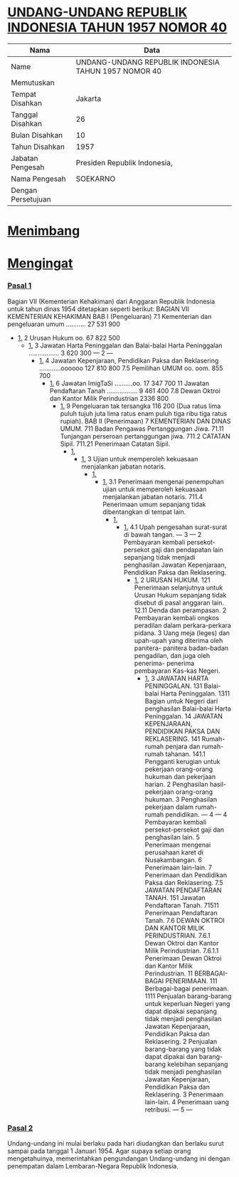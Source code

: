 # [UNDANG-UNDANG REPUBLIK INDONESIA TAHUN 1957 NOMOR 40](http://example.org/legal/document/uu/1957/40)

| Nama | Data |
| ------ | ----- |
|Name|UNDANG-UNDANG REPUBLIK INDONESIA TAHUN 1957 NOMOR 40|
|Memutuskan||
|Tempat Disahkan|Jakarta|
|Tanggal Disahkan|26|
|Bulan Disahkan|10|
|Tahun Disahkan|1957|
|Jabatan Pengesah|Presiden Republik Indonesia,|
|Nama Pengesah|SOEKARNO|
|Dengan Persetujuan||
# [Menimbang](http://example.org/legal/document/uu/1957/40/menimbang)

# [Mengingat](http://example.org/legal/document/uu/1957/40/mengingat)


### [Pasal 1](http://example.org/legal/document/uu/1957/40/pasal/0001)
Bagian VII (Kementerian Kehakiman) dari Anggaran Republik Indonesia untuk tahun dinas 1954 ditetapkan seperti berikut: BAGIAN VII KEMENTERIAN KEHAKIMAN BAB I (Pengeluaran) 7.1 Kementerian dan pengeluaran umum ........... 27 531 900
* [1.](http://example.org/legal/document/uu/1957/40/pasal/0001/version/19571026/point/0001) 2 Urusan Hukum oo. 67 822 500
    * [1.](http://example.org/legal/document/uu/1957/40/pasal/0001/version/19571026/point/0001/point/0001) 3 Jawatan Harta Peninggalan dan Balai-balai Harta Peninggalan ................. 3 620 300 — 2 —
        * [1.](http://example.org/legal/document/uu/1957/40/pasal/0001/version/19571026/point/0001/point/0001/point/0001) 4 Jawatan Kepenjaraan, Pendidikan Paksa dan Reklasering ............oooooo 127 810 800 7.5 Pemilihan UMUM oo. oom. 855 700
            * [1.](http://example.org/legal/document/uu/1957/40/pasal/0001/version/19571026/point/0001/point/0001/point/0001/point/0001) 6 Jawatan ImigTaSi ..........oo. 17 347 700 11 Jawatan Pendaftaran Tanah ................. 9 461 400 7.8 Dewan Oktroi dan Kantor Milik Perindustrian 2336 800
                * [1.](http://example.org/legal/document/uu/1957/40/pasal/0001/version/19571026/point/0001/point/0001/point/0001/point/0001/point/0001) 9 Pengeluaran tak tersangka 116 200 (Dua ratus lima puluh tujuh juta lima ratus enam puluh tiga ribu tiga ratus rupiah). BAB II (Penerimaan) 7 KEMENTERIAN DAN DINAS UMUM. 711 Badan Pengawas Pertanggungan Jiwa. 71.11 Tunjangan perseroan pertanggungan jiwa. 711.2 CATATAN Sipil. 711.21 Penerimaan Catatan Sipil.
                    * [1.](http://example.org/legal/document/uu/1957/40/pasal/0001/version/19571026/point/0001/point/0001/point/0001/point/0001/point/0001/point/0001) 
                        * [1.](http://example.org/legal/document/uu/1957/40/pasal/0001/version/19571026/point/0001/point/0001/point/0001/point/0001/point/0001/point/0001/point/0001) 3 Ujian untuk memperoleh kekuasaan menjalankan jabatan notaris.
                            * [1.](http://example.org/legal/document/uu/1957/40/pasal/0001/version/19571026/point/0001/point/0001/point/0001/point/0001/point/0001/point/0001/point/0001/point/0001) 
                                * [1.](http://example.org/legal/document/uu/1957/40/pasal/0001/version/19571026/point/0001/point/0001/point/0001/point/0001/point/0001/point/0001/point/0001/point/0001/point/0001) 3.1 Penerimaan mengenai penempuhan ujian untuk memperoleh kekuasaan menjalankan jabatan notaris. 711.4 Penerimaan umum sepanjang tidak dibentangkan di tempat lain.
                                    * [1.](http://example.org/legal/document/uu/1957/40/pasal/0001/version/19571026/point/0001/point/0001/point/0001/point/0001/point/0001/point/0001/point/0001/point/0001/point/0001/point/0001) 
                                        * [1.](http://example.org/legal/document/uu/1957/40/pasal/0001/version/19571026/point/0001/point/0001/point/0001/point/0001/point/0001/point/0001/point/0001/point/0001/point/0001/point/0001/point/0001) 4.1 Upah pengesahan surat-surat di bawah tangan. — 3 — 2 Pembayaran kembali persekot-persekot gaji dan pendapatan lain sepanjang tidak menjadi penghasilan Jawatan Kepenjaraan, Pendidikan Paksa dan Reklasering.
                                            * [1.](http://example.org/legal/document/uu/1957/40/pasal/0001/version/19571026/point/0001/point/0001/point/0001/point/0001/point/0001/point/0001/point/0001/point/0001/point/0001/point/0001/point/0001/point/0001) 2 URUSAN HUKUM. 121 Penerimaan selanjutnya untuk Urusan Hukum sepanjang tidak disebut di pasal anggaran lain. 12.11 Denda dan perampasan. 2 Pembayaran kembali ongkos peradilan dalam perkara-perkara pidana. 3 Uang meja (leges) dan upah-upah yang diterima oleh panitera- panitera badan-badan pengadilan, dan juga oleh penerima- penerima pembayaran Kas-kas Negeri.
                                                * [1.](http://example.org/legal/document/uu/1957/40/pasal/0001/version/19571026/point/0001/point/0001/point/0001/point/0001/point/0001/point/0001/point/0001/point/0001/point/0001/point/0001/point/0001/point/0001/point/0001) 3 JAWATAN HARTA PENINGGALAN. 131 Balai-balai Harta Peninggalan. 1311 Bagian untuk Negeri dari penghasilan Balai-balai Harta Peninggalan. 14 JAWATAN KEPENJARAAN, PENDIDIKAN PAKSA DAN REKLASERING. 141 Rumah-rumah penjara dan rumah-rumah tahanan. 141.1 Pengganti kerugian untuk pekerjaan orang-orang hukuman dan pekerjaan harian. 2 Penghasilan hasil-pekerjaan orang-orang hukuman. 3 Penghasilan pekerjaan dalam rumah-rumah pendidikan. — 4 — 4 Pembayaran kembali persekot-persekot gaji dan penghasilan lain. 5 Penerimaan mengenai perusahaan karet di Nusakambangan. 6 Penerimaan lain-lain. 7 Penerimaan dan Pendidikan Paksa dan Reklasering. 7.5 JAWATAN PENDAFTARAN TANAH. 151 Jawatan Pendaftaran Tanah. 71511 Penerimaan Pendaftaran Tanah. 7.6 DEWAN OKTROI DAN KANTOR MILIK PERINDUSTRIAN. 7.6.1 Dewan Oktroi dan Kantor Milik Perindustrian. 7.6.1.1 Penerimaan Dewan Oktroi dan Kantor Milik Perindustrian. 11 BERBAGAI-BAGAI PENERIMAAN. 111 Berbagai-bagai penerimaan. 1111 Penjualan barang-barang untuk keperluan Negeri yang dapat dipakai sepanjang tidak menjadi penghasilan Jawatan Kepenjaraan, Pendidikan Paksa dan Reklasering. 2 Penjualan barang-barang yang tidak dapat dipakai dan barang- barang kelebihan sepanjang tidak menjadi penghasilan Jawatan Kepenjaraan, Pendidikan Paksa dan Reklasering. 3 Penerimaan lain-lain. 4 Penerimaan uang retribusi. — 5 —


### [Pasal 2](http://example.org/legal/document/uu/1957/40/pasal/0002)
Undang-undang ini mulai berlaku pada hari diudangkan dan berlaku surut sampai pada tanggal 1 Januari 1954. Agar supaya setiap orang mengetahuinya, memerintahkan pengundangan Undang-undang ini dengan penempatan dalam Lembaran-Negara Republik Indonesia.
